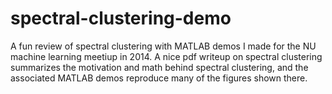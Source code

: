 # spectral-clustering-demo

A fun review of spectral clustering with MATLAB demos I made for the NU machine learning meetiup in 2014.  A nice pdf writeup on spectral clustering summarizes the motivation and math behind spectral clustering, and the associated MATLAB demos reproduce many of the figures shown there.
